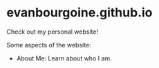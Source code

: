 # evanbourgoine.github.io

Check out my personal website!

Some aspects of the website:

- About Me: Learn about who I am.
